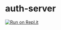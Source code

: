 # auth-server

[![Run on Repl.it](https://repl.it/badge/github/arvindkalbhor/auth-server)](https://repl.it/github/arvindkalbhor/auth-server)

